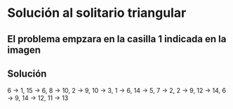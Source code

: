 # Solución al solitario triangular

## El problema empzara en la casilla 1 indicada en la imagen
##  Solución

6 -> 1, 15 -> 6, 8 -> 10, 2 -> 9, 
10 -> 3, 1 -> 6, 14 -> 5, 7 -> 2, 
2 -> 9, 12 -> 14, 6 -> 9, 14 -> 12, 11 -> 13